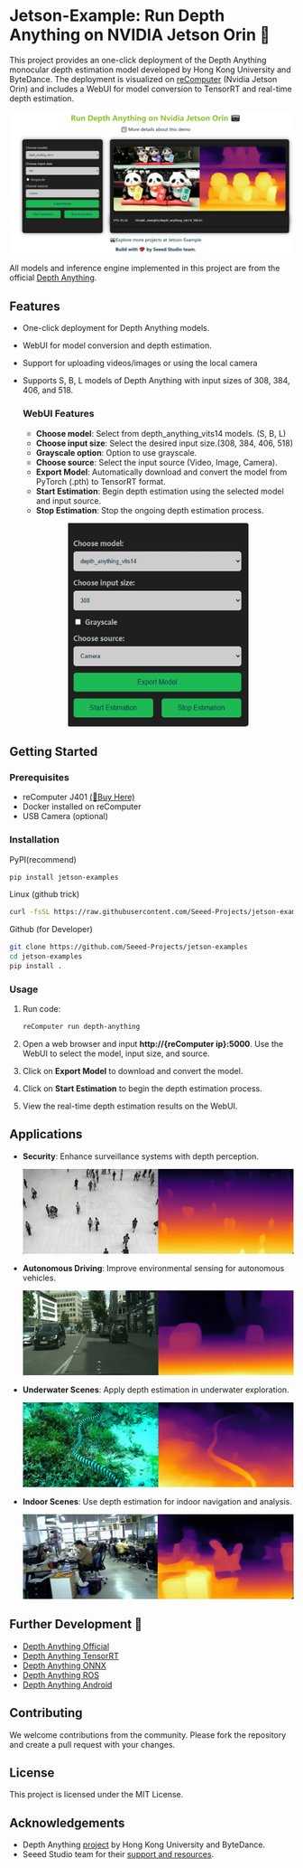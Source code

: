# Jetson-Example: Run Depth Anything on NVIDIA Jetson Orin 🚀
This project provides an one-click deployment of the Depth Anything monocular depth estimation model developed by Hong Kong University and ByteDance.  The deployment is visualized on [reComputer](https://www.seeedstudio.com/reComputer-J4012-p-5586.html) (Nvidia Jetson Orin) and includes a WebUI for model conversion to TensorRT and real-time depth estimation.
<p align="center">
  <img src="images/WebUI.png" alt="WebUI">
</p>

All models and inference engine implemented in this project are from the official [Depth Anything](https://depth-anything.github.io/).

## Features

- One-click deployment for Depth Anything models.
- WebUI for model conversion and depth estimation.
- Support for uploading videos/images or using the local camera 
- Supports S, B, L models of Depth Anything with input sizes of 308, 384, 406, and 518.

    ### WebUI Features
    - **Choose model**: Select from depth_anything_vits14 models. (S, B, L)
    - **Choose input size**: Select the desired input size.(308, 384, 406, 518)
    - **Grayscale option**: Option to use grayscale. 
    - **Choose source**: Select the input source (Video, Image, Camera).
    - **Export Model**: Automatically download and convert the model from PyTorch (.pth) to TensorRT format.
    - **Start Estimation**: Begin depth estimation using the selected model and input source.
    - **Stop Estimation**: Stop the ongoing depth estimation process.
    <p align="center">
      <img src="images/Opr.png" alt="Depthanything" width="320" height="360">
    </p>

## Getting Started
### Prerequisites
- reComputer J401 [(🛒Buy Here)](https://www.seeedstudio.com/NVIDIAr-Jetson-Orintm-Nano-Developer-Kit-p-5617.html)
- Docker installed on reComputer
- USB Camera (optional)
### Installation


PyPI(recommend)
```sh
pip install jetson-examples
```
Linux (github trick)
```sh
curl -fsSL https://raw.githubusercontent.com/Seeed-Projects/jetson-examples/main/install.sh | sh
```
Github (for Developer)
```sh
git clone https://github.com/Seeed-Projects/jetson-examples
cd jetson-examples
pip install .
```

### Usage
1. Run code:
    ```sh
    reComputer run depth-anything
    ```
2. Open a web browser and input **http://{reComputer ip}:5000**. Use the WebUI to select the model, input size, and source.

3. Click on **Export Model** to download and convert the model.

4. Click on **Start Estimation** to begin the depth estimation process.

5. View the real-time depth estimation results on the WebUI.

## Applications

- **Security**: Enhance surveillance systems with depth perception.
  <p align="center">
    <img src="images/Security.png" alt="Security" width="500" height="150">
  </p>
- **Autonomous Driving**: Improve environmental sensing for autonomous vehicles.
  <p align="center">
    <img src="images/Autonomous Driving.png" alt="Autonomous Driving" width="500" height="150">
  </p>
- **Underwater Scenes**: Apply depth estimation in underwater exploration.
  <p align="center">
      <img src="images/Underwater Scenes.png" alt="Underwater Scenes" width="500" height="150">
    </p>
- **Indoor Scenes**: Use depth estimation for indoor navigation and analysis.
  <p align="center">
      <img src="images/Indoor Scenes.png" alt="Indoor Scenes" width="500" height="150">
    </p>

## Further Development 🔧
- [Depth Anything Official](https://depth-anything.github.io/)
- [Depth Anything TensorRT](https://github.com/spacewalk01/depth-anything-tensorrt)
- [Depth Anything ONNX](https://github.com/fabio-sim/Depth-Anything-ONNX)
- [Depth Anything ROS](https://github.com/scepter914/DepthAnything-ROS)
- [Depth Anything Android](https://github.com/FeiGeChuanShu/ncnn-android-depth_anything)


## Contributing

We welcome contributions from the community. Please fork the repository and create a pull request with your changes.

## License

This project is licensed under the MIT License.

## Acknowledgements

- Depth Anything [project](https://depth-anything.github.io/) by Hong Kong University and ByteDance.
- Seeed Studio team for their [support and resources](https://github.com/Seeed-Projects/jetson-examples).
